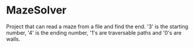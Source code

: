# MazeSolver
Project that can read a maze from a file and find the end. '3' is the starting number, '4' is the ending number, '1's are traversable paths and '0's are walls.
